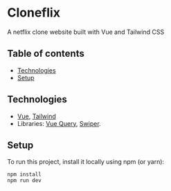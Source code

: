 # Cloneflix

A netflix clone website built with Vue and Tailwind CSS

## Table of contents

- [Technologies](#technologies)
- [Setup](#setup)

## Technologies

- [Vue](https://github.com/vuejs/vue), [Tailwind](https://github.com/tailwindlabs/tailwindcss)
- Libraries: [Vue Query](https://github.com/tannerlinsley/react-query), [Swiper](https://github.com/nolimits4web/swiper).

## Setup

To run this project, install it locally using npm (or yarn):

```
npm install
npm run dev
```
